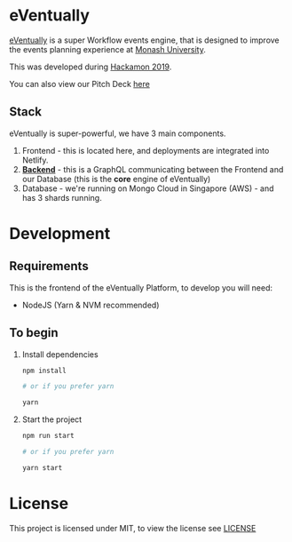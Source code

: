 # eVentually

[eVentually](https://eventually-alpha.netlify.com) is a super Workflow events engine, that is designed to improve the events planning experience at [Monash University](https://monash.edu).

This was developed during [Hackamon 2019](https://monash.edu/students/hackamon).

You can also view our Pitch Deck [here](https://github.com/hackamon2019/pitch-deck)

## Stack

eVentually is super-powerful, we have 3 main components.

1. Frontend - this is located here, and deployments are integrated into Netlify.
2. [**Backend**](https://github.com/hackamon2019/backend) - this is a GraphQL communicating between the Frontend and our Database (this is the **core** engine of eVentually)
3. Database - we're running on Mongo Cloud in Singapore (AWS) - and has 3 shards running.

# Development

## Requirements

This is the frontend of the eVentually Platform, to develop you will need:

- NodeJS (Yarn & NVM recommended)

## To begin

1. Install dependencies

   ```bash
   npm install

   # or if you prefer yarn

   yarn
   ```

2. Start the project

   ```bash
   npm run start

   # or if you prefer yarn

   yarn start
   ```

# License

This project is licensed under MIT, to view the license see [LICENSE](./LICENSE)
